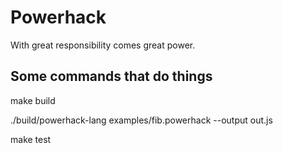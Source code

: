 # Powerhack

With great responsibility comes great power.

## Some commands that do things

make build

./build/powerhack-lang examples/fib.powerhack --output out.js

make test